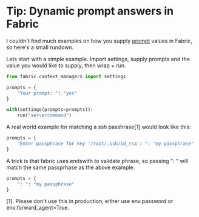 # Tip: Dynamic prompt answers in Fabric

I couldn't find much examples on how you supply [prompt](http://docs.fabfile.org/en/1.10/usage/env.html#prompts) values in Fabric, so here's a small rundown.

Lets start with a simple example. Import settings, supply prompts and the value you would like to supply, then wrap + run.


```python
from fabric.context_managers import settings

prompts = {
    "Your prompt: ": "yes"
}

with(settings(prompts=prompts)):
    run("servercommand")
```


A real world example for matching a ssh passhrase[1] would look like this:

```python
prompts = {
    "Enter passphrase for key '/root/.ssh/id_rsa': ": "my passphrase"
}
```


A trick is that fabric uses endswith to validate phrase, so passing ": " will match the same passprhase as the above example.

```python
prompts = {
    ": ": "my passphrase"
}
```

[1]. Please don't use this in production, either use env.password or env.forward_agent=True.
